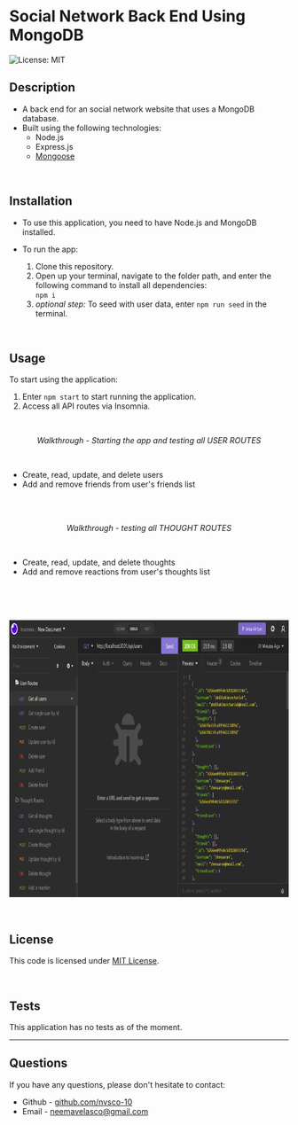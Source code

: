 # Social Network Back End Using MongoDB
![License: MIT](https://img.shields.io/badge/License-MIT-yellow.svg) 

## Description

- A back end for an social network website that uses a MongoDB database.
- Built using the following technologies:
    - Node.js
    - Express.js
    - [Mongoose](https://www.npmjs.com/package/mongoose)

<br>

## Installation

* To use this application, you need to have Node.js and MongoDB installed.

* To run the app:
    1. Clone this repository.
    2. Open up your terminal, navigate to the folder path, and enter the following command to install all dependencies:<br>
    ```npm i```
    3. <i>optional step:</i> To seed with user data, enter `npm run seed` in the terminal.

<br>

## Usage

To start using the application:
1. Enter ```npm start``` to start running the application.
2. Access all API routes via Insomnia.

<br>
<p align="center">
    <i>Walkthrough - Starting the app and testing all USER ROUTES</i>
</p>
<br>

* Create, read, update, and delete users
* Add and remove friends from user's friends list
<br>

<!-- insert video link -->

<br>
<p align="center">
    <i>Walkthrough - testing all THOUGHT ROUTES</i>
</p>
<br>

* Create, read, update, and delete thoughts
* Add and remove reactions from user's thoughts list
<br>

<!-- insert video link -->

<br>

<br>
<p align="center">
    <img src="./assets/img/socialapi.PNG" alt="screenshot of application" height="500px">
</p>
<br>

## License
This code is licensed under [MIT License](https://mit-license.org/).

<br>

## Tests
This application has no tests as of the moment.
<br>

<hr>

## Questions
If you have any questions, please don't hesitate to contact:
 * Github - [github.com/nvsco-10](https://github.com/nvsco-10)
 * Email - neemavelasco@gmail.com
